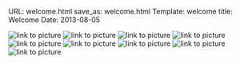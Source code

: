 ﻿URL: welcome.html
save_as: welcome.html
Template: welcome
title: Welcome
Date: 2013-08-05
<div id="maximage">
<img alt="link to picture" src="static/images/welcome/blog_1.png" />
<img alt="link to picture" src="static/images/welcome/blog_2.png" />
<img alt="link to picture" src="static/images/welcome/blog_3.png" />
<img alt="link to picture" src="static/images/welcome/google.png" />
<img alt="link to picture" src="static/images/welcome/final_uestc.png" />
<img alt="link to picture" src="static/images/welcome/2013-07-22-270_1.jpg" />
<img alt="link to picture" src="static/images/welcome/2013-07-22-271.jpg" />
<img alt="link to picture" src="static/images/welcome/2013-07-25-278.jpg" />
<img alt="link to picture" src="static/images/welcome/2013-07-22-270_2.jpg" />
</div>
